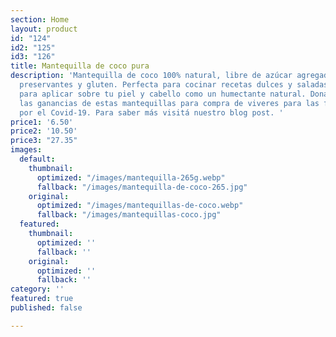 ```yaml
---
section: Home
layout: product
id: "124"
id2: "125"
id3: "126"
title: Mantequilla de coco pura
description: 'Mantequilla de coco 100% natural, libre de azúcar agregada, aceites,
  preservantes y gluten. Perfecta para cocinar recetas dulces y saladas, así como
  para aplicar sobre tu piel y cabello como un humectante natural. Donamos 30% de
  las ganancias de estas mantequillas para compra de viveres para las familias afectadas
  por el Covid-19. Para saber más visitá nuestro blog post. '
price1: '6.50'
price2: '10.50'
price3: "27.35"
images:
  default:
    thumbnail:
      optimized: "/images/mantequilla-265g.webp"
      fallback: "/images/mantequilla-de-coco-265.jpg"
    original:
      optimized: "/images/mantequillas-de-coco.webp"
      fallback: "/images/mantequillas-coco.jpg"
  featured:
    thumbnail:
      optimized: ''
      fallback: ''
    original:
      optimized: ''
      fallback: ''
category: ''
featured: true
published: false

---
```

